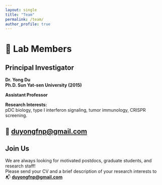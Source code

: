 ```yaml
---
layout: single
title: "Team"
permalink: /team/
author_profile: true
---
```


# 👥 Lab Members

## Principal Investigator

**Dr. Yong Du**  
**Ph.D. Sun Yat-sen University (2015)**

**Assistant Professor**

**Research Interests:**  
pDC biology, type I interferon signaling, tumor immunology, CRISPR screening.

📧 [duyongfnp@gmail.com](mailto:duyongfnp@gmail.com)
---

## Join Us

We are always looking for motivated postdocs, graduate students, and research staff!  
Please send your CV and a brief description of your research interests to  
📬 **[duyongfnp@gmail.com](mailto:duyongfnp@gmail.com)**

